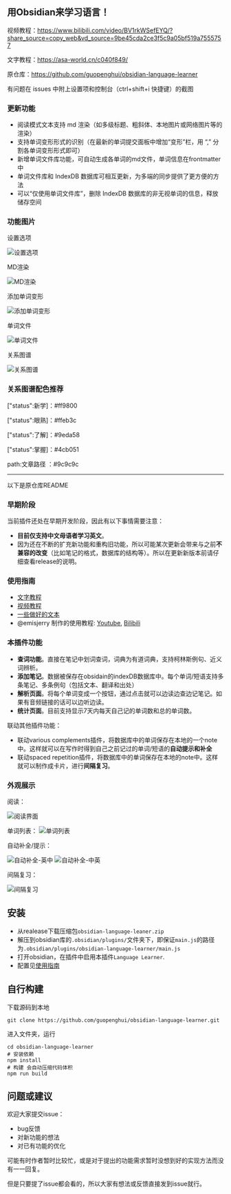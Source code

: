 ## 用Obsidian来学习语言！



视频教程：https://www.bilibili.com/video/BV1rkWSefEYQ/?share_source=copy_web&vd_source=9be45cda2ce3f5c9a05bf519a7555757



文字教程：https://asa-world.cn/c040f849/



原仓库：https://github.com/guopenghui/obsidian-language-learner



有问题在 issues 中附上设置项和控制台（ctrl+shift+i 快捷键）的截图



### 更新功能



- 阅读模式文本支持 md 渲染（如多级标题、粗斜体、本地图片或网络图片等的渲染）
- 支持单词变形形式的识别（在最新的单词提交面板中增加“变形”栏，用 “,” 分割各单词变形形式即可）
- 新增单词文件库功能，可自动生成各单词的md文件，单词信息在frontmatter中
- 单词文件库和 IndexDB 数据库可相互更新，为多端的同步提供了更方便的方法
- 可以“仅使用单词文件库”，删除 IndexDB 数据库的非无视单词的信息，释放储存空间



### 功能图片



设置选项



![设置选项](https://image.asa-world.cn/pic/image-20240713195337707.png)



MD渲染



![MD渲染](https://image.asa-world.cn/pic/image-20240714205132229.png)



添加单词变形



![添加单词变形](https://image.asa-world.cn/pic/image-20240714205300740.png)



单词文件



![单词文件](https://image.asa-world.cn/pic/image-20240714205427907.png)



关系图谱



![关系图谱](https://image.asa-world.cn/pic/image-20240714205610094.png)



### 关系图谱配色推荐



["status":新学]：\#ff9800

["status":眼熟]：\#ffeb3c

["status":了解]：\#9eda58

["status":掌握]：\#4cb051

path:文章路径 ：#9c9c9c



---



以下是原仓库README



### 早期阶段
当前插件还处在早期开发阶段，因此有以下事情需要注意：
+ **目前仅支持中文母语者学习英文**。
+ 因为还在不断的扩充新功能和重构旧功能，所以可能某次更新会带来与之前**不兼容的改变**（比如笔记的格式，数据库的结构等）。所以在更新新版本前请仔细查看release的说明。


### 使用指南
+ [文字教程](https://github.com/guopenghui/obsidian-language-learner/blob/master/public/tutorial.pdf)
+ [视频教程](https://www.bilibili.com/video/BV1914y1Y7mT)
+ [一些做好的文本](https://github.com/guopenghui/language-learner-texts)
+ @emisjerry 制作的使用教程: [Youtube](https://www.youtube.com/watch?v=lK3oFpUg7-o), [Bilibili](https://www.bilibili.com/video/BV1N24y1k7SL/)



### 本插件功能

+ **查词功能**。直接在笔记中划词查词，词典为有道词典，支持柯林斯例句、近义词辨析。
+ **添加笔记**。数据被保存在obsidain的indexDB数据库中。每个单词/短语支持多条笔记、多条例句（包括文本、翻译和出处）
+ **解析页面**。将每个单词变成一个按钮，通过点击就可以边读边查边记笔记。如果有音频链接的话可以边听边读。
+ **统计页面**。目前支持显示7天内每天自己记的单词数和总的单词数。

联动其他插件功能：
+ 联动various complements插件，将数据库中的单词保存在本地的一个note中。这样就可以在写作时得到自己之前记过的单词/短语的**自动提示和补全**
+ 联动spaced repetition插件，将数据库中的单词保存在本地的note中。这样就可以制作成卡片，进行**间隔复习**。

### 外观展示
阅读：

![阅读界面](https://github.com/guopenghui/obsidian-language-learner/blob/master/public/reading.png)

单词列表：
![单词列表](https://github.com/guopenghui/obsidian-language-learner/blob/master/public/table.png)

自动补全/提示：

![自动补全-英中](https://github.com/guopenghui/obsidian-language-learner/blob/master/public/complement1.png)
![自动补全-中英](https://github.com/guopenghui/obsidian-language-learner/blob/master/public/complement2.png)

间隔复习：

![间隔复习](https://github.com/guopenghui/obsidian-language-learner/blob/master/public/review.png)




## 安装

+ 从realease下载压缩包`obsidian-language-leaner.zip`
+ 解压到obsidian库的`.obsidian/plugins/`文件夹下，即保证`main.js`的路径为`.obsidian/plugins/obsidian-language-learner/main.js`
+ 打开obsidian，在插件中启用本插件`Language Learner`.
+ 配置见[使用指南](#使用指南)
## 自行构建

下载源码到本地
```shell
git clone https://github.com/guopenghui/obsidian-language-learner.git
```

进入文件夹，运行
```shell
cd obsidian-language-learner
# 安装依赖
npm install 
# 构建 会自动压缩代码体积
npm run build 
```

## 问题或建议
欢迎大家提交issue：
+ bug反馈
+ 对新功能的想法
+ 对已有功能的优化

可能有时作者暂时比较忙，或是对于提出的功能需求暂时没想到好的实现方法而没有一一回复。

但是只要提了issue都会看的，所以大家有想法或反馈直接发到issue就行。
